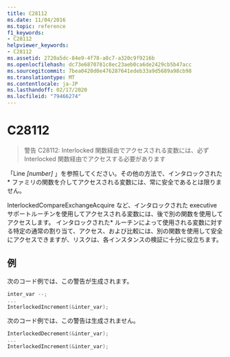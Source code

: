 ```yaml
---
title: C28112
ms.date: 11/04/2016
ms.topic: reference
f1_keywords:
- C28112
helpviewer_keywords:
- C28112
ms.assetid: 2720a5dc-84e9-4f78-a8c7-a320c9f9216b
ms.openlocfilehash: dc73e6870781c8ec23aeb0ca6de2429cb5b47acc
ms.sourcegitcommit: 7bea0420d0e476287641edeb33a9d5689a98cb98
ms.translationtype: MT
ms.contentlocale: ja-JP
ms.lasthandoff: 02/17/2020
ms.locfileid: "79466274"
---
```

# <a name="c28112"></a>C28112

> 警告 C28112: Interlocked 関数経由でアクセスされる変数には、必ず Interlocked 関数経由でアクセスする必要があります

「Line *[number]* 」を参照してください。その他の方法で、インタロックされた\* ファミリの関数を介してアクセスされる変数には、常に安全であるとは限りません。

InterlockedCompareExchangeAcquire など、インタロックされた executive サポートルーチンを使用してアクセスされる変数には、後で別の関数を使用してアクセスします。 インタロックされた\* ルーチンによって使用される変数に対する特定の通常の割り当て、アクセス、および比較には、別の関数を使用して安全にアクセスできますが、リスクは、各インスタンスの検証に十分に役立ちます。

## <a name="example"></a>例

次のコード例では、この警告が生成されます。

```cpp
inter_var --;
...
InterlockedIncrement(&inter_var);
```

次のコード例では、この警告は生成されません。

```cpp
InterlockedDecrement(&inter_var);
...
InterlockedIncrement(&inter_var);
```
